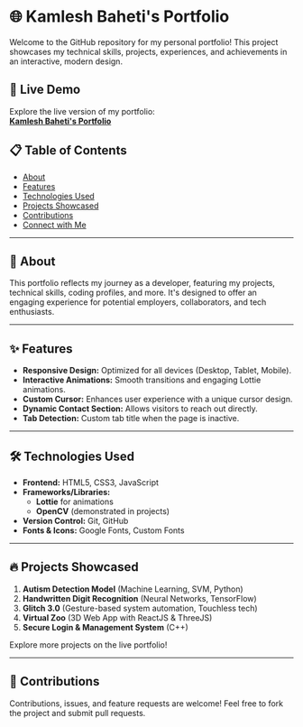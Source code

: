 # 🌐 **Kamlesh Baheti's Portfolio**

Welcome to the GitHub repository for my personal portfolio! This project showcases my technical skills, projects, experiences, and achievements in an interactive, modern design.

## 🚀 **Live Demo**
Explore the live version of my portfolio:  
[**Kamlesh Baheti's Portfolio**](https://kamleshbaheti.github.io/Portfolio)

## 📋 **Table of Contents**
- [About](#about)
- [Features](#features)
- [Technologies Used](#technologies-used)
- [Projects Showcased](#projects-showcased)
- [Contributions](#contributions)
- [Connect with Me](#connect-with-me)

---

## 📖 **About**
This portfolio reflects my journey as a developer, featuring my projects, technical skills, coding profiles, and more. It's designed to offer an engaging experience for potential employers, collaborators, and tech enthusiasts.

---

## ✨ **Features**
- **Responsive Design:** Optimized for all devices (Desktop, Tablet, Mobile).
- **Interactive Animations:** Smooth transitions and engaging Lottie animations.
- **Custom Cursor:** Enhances user experience with a unique cursor design.
- **Dynamic Contact Section:** Allows visitors to reach out directly.
- **Tab Detection:** Custom tab title when the page is inactive.

---

## 🛠️ **Technologies Used**
- **Frontend:** HTML5, CSS3, JavaScript
- **Frameworks/Libraries:** 
  - **Lottie** for animations
  - **OpenCV** (demonstrated in projects)
- **Version Control:** Git, GitHub
- **Fonts & Icons:** Google Fonts, Custom Fonts

---

## 🔥 **Projects Showcased**
1. **Autism Detection Model** (Machine Learning, SVM, Python)
2. **Handwritten Digit Recognition** (Neural Networks, TensorFlow)
3. **Glitch 3.0** (Gesture-based system automation, Touchless tech)
4. **Virtual Zoo** (3D Web App with ReactJS & ThreeJS)
5. **Secure Login & Management System** (C++)

Explore more projects on the live portfolio!

---

## 🤝 **Contributions**
Contributions, issues, and feature requests are welcome!
Feel free to fork the project and submit pull requests.
